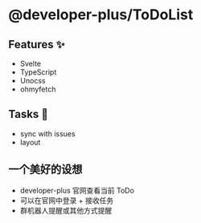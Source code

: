 # @developer-plus/ToDoList

## Features ✨

- Svelte
- TypeScript
- Unocss
- ohmyfetch

## Tasks 🔧

- sync with issues
- layout

## 一个美好的设想

- developer-plus 官网查看当前 ToDo
- 可以在官网中登录 + 接收任务
- 群机器人提醒或其他方式提醒